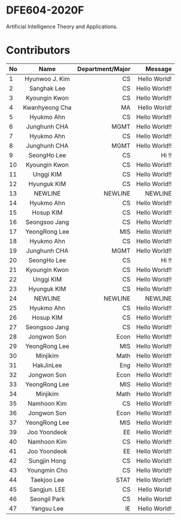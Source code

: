 # DFE604-2020F
Artificial Intelligence Theory and Applications.

# Contributors
| No            | Name           | Department/Major | Message           |
| ------------- |:--------------:| ----------------:|------------------:|
| 1             | Hyunwoo J. Kim     | CS               | Hello World!      |
| 2             | Sanghak Lee          | CS               | Hello World!!     |
| 3             | Kyoungin Kwon  | CS               | Hello World!!     |
| 4             | Kwanhyeong Cha | MA               | Hello World!      |
| 5             | Hyukmo Ahn    | CS               | Hello World!!     |
| 6             | Junghunh CHA | MGMT          | Hello World!!     |
| 7             | Hyukmo Ahn     | CS               | Hello World!!     |
| 8             | Junghunh CHA   | MGMT          | Hello World!!     |
| 9             | SeongHo Lee    | CS               | Hi !!                 |
| 10             | Kyoungin Kwon    | CS               | Hello World!!     |
| 11            | Unggi KIM    | CS               | Hello World!!     |
| 12           | Hyunguk KIM    | CS               | Hello World!!     |
| 13             | NEWLINE    | NEWLINE              | NEWLINE    |
| 14             | Hyukmo Ahn    | CS               | Hello World!!     |
| 15            | Hosup KIM    | CS               | Hello World!!     |
| 16            | Seongsoo Jang    | CS               | Hello World!!     |
| 17            | YeongRong Lee    | MIS               | Hello World!!     |
| 18             | Hyukmo Ahn     | CS               | Hello World!!     |
| 19             | Junghunh CHA   | MGMT          | Hello World!!     |
| 20             | SeongHo Lee    | CS               | Hi !!                 |
| 21             | Kyoungin Kwon  | CS               | Hello World!!     |
| 22             | Unggi KIM      | CS               | Hello World!!     |
| 23             | Hyunguk KIM    | CS               | Hello World!!     |
| 24            | NEWLINE    | NEWLINE              | NEWLINE    |
| 25            | Hyukmo Ahn    | CS               | Hello World!!     |
| 26            | Hosup KIM    | CS               | Hello World!!     |
| 27            | Seongsoo Jang    | CS               | Hello World!!     |
| 28            | Jongwon Son      | Econ              | Hello World!!     |
| 29            | YeongRong Lee   | MIS              | Hello World!!     |
| 30            | Minjikim      | Math              | Hello World!!     |
| 31            | HakJinLee      | Eng              | Hello World!!     |
| 32            | Jongwon Son      | Econ              | Hello World!!     |
| 33            | YeongRong Lee   | MIS              | Hello World!!     |
| 34            | Minjikim      | Math              | Hello World!!     |
| 35            | Namhoon Kim      | CS              | Hello World!!     |
| 36            | Jongwon Son      | Econ              | Hello World!!     |
| 37            | YeongRong Lee   | MIS              | Hello World!!     |
| 39            | Joo Yoondeok      | EE              | Hello World!!     |
| 40            | Namhoon Kim      | CS              | Hello World!!     |
| 41            | Joo Yoondeok      | EE              | Hello World!!     |
| 42            | Sungjin Hong      | CS              | Hello World!!     |
| 43            | Youngmin Cho      | CS              | Hello World!!     |
| 44            | Taekjoo Lee      | STAT              | Hello World!!     |
| 45            | Sangjun. LEE     | CS               | Hello World!      |
| 46            | Seongil Park     | CS               | Hello World!      |
| 47            | Yangsu Lee      | IE               | Hello World!      |

